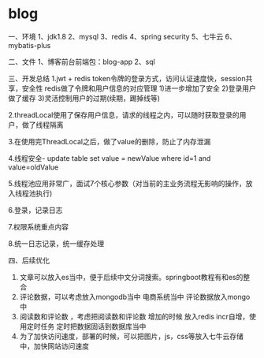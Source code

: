 # blog

一、环境
1、jdk1.8
2、mysql
3、redis
4、spring security
5、七牛云
6、mybatis-plus

二、文件
1、博客前台前端包：blog-app
2、sql

三、开发总结
1.jwt + redis
token令牌的登录方式，访问认证速度快，session共享，安全性
redis做了令牌和用户信息的对应管理
1)进一步增加了安全 
2)登录用户做了缓存 
3)灵活控制用户的过期(续期，踢掉线等)

2.threadLocal使用了保存用户信息，请求的线程之内，可以随时获取登录的用户，做了线程隔离

3.在使用完ThreadLocal之后，做了value的删除，防止了内存泄漏

4.线程安全- update table set value = newValue where id=1 and value=oldValue

5.线程池应用非常广，面试7个核心参数（对当前的主业务流程无影响的操作，放入线程池执行)

6.登录，记录日志

7.权限系统重点内容

8.统一日志记录，统一缓存处理

四、后续优化
1. 文章可以放入es当中，便于后续中文分词搜索。springboot教程有和es的整合
2. 评论数据，可以考虑放入mongodb当中  电商系统当中 评论数据放入mongo中
3. 阅读数和评论数 ，考虑把阅读数和评论数 增加的时候 放入redis incr自增，使用定时任务 定时把数据固话到数据库当中
4. 为了加快访问速度，部署的时候，可以把图片，js，css等放入七牛云存储中，加快网站访问速度

